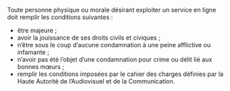 Toute personne physique ou morale désirant exploiter un service en ligne doit remplir les conditions suivantes :
- être majeure ;
- avoir la jouissance de ses droits civils et civiques ;
- n’être sous le coup d’aucune condamnation à une peine afflictive ou infamante ;
- n’avoir pas été l’objet d’une condamnation pour crime ou délit lié aux bonnes mœurs ;
- remplir les conditions imposées par le cahier des charges définies par la Haute Autorité de l’Audiovisuel et de la Communication.